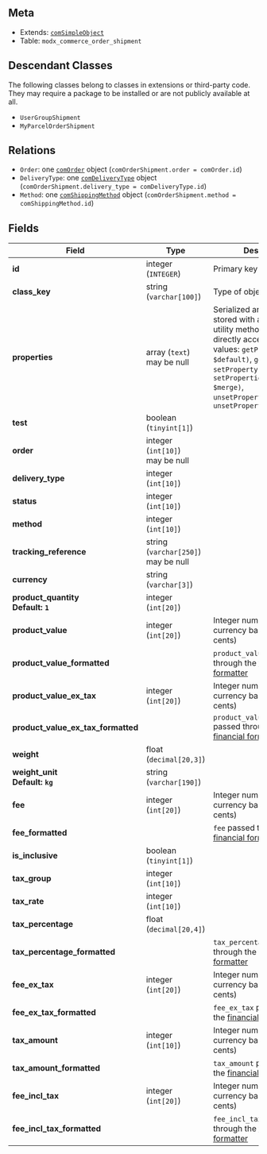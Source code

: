 ## Meta

- Extends: [`comSimpleObject`](comSimpleObject)
- Table: `modx_commerce_order_shipment`

## Descendant Classes

The following classes belong to classes in extensions or third-party code. They may require a package to be installed or are not publicly available at all.

- `UserGroupShipment`
- `MyParcelOrderShipment`


## Relations

- `Order`: one [`comOrder`](comOrder) object (`comOrderShipment.order = comOrder.id`)
- `DeliveryType`: one [`comDeliveryType`](comDeliveryType) object (`comOrderShipment.delivery_type = comDeliveryType.id`)
- `Method`: one [`comShippingMethod`](comShippingMethod) object (`comOrderShipment.method = comShippingMethod.id`)

## Fields


| Field | Type | Description |
| ----- | ---- | ----------- |
| **id** | integer (`INTEGER`) | Primary key |
| **class_key** | string (`varchar[100]`) | Type of object |
| **properties** | array (`text`)<br>may be null | Serialized arbitrary data stored with an object. Use utility methods instead of directly accessing these values: `getProperty($key, $default)`, `getProperties()`, `setProperty($key, $value)`, `setProperties($properties, $merge)`, `unsetProperty($key)`, `unsetProperties($keys)` |
| **test** | boolean (`tinyint[1]`) |  |
| **order** | integer (`int[10]`)<br>may be null |  |
| **delivery_type** | integer (`int[10]`) |  |
| **status** | integer (`int[10]`) |  |
| **method** | integer (`int[10]`) |  |
| **tracking_reference** | string (`varchar[250]`)<br>may be null |  |
| **currency** | string (`varchar[3]`) |  |
| **product_quantity<br>Default: `1`** | integer (`int[20]`) |  |
| **product_value** | integer (`int[20]`) | Integer number in the currency base unit (e.g. cents) |
| **product_value_formatted** |  | `product_value` passed through the [financial formatter](../Formatters/financial) |
| **product_value_ex_tax** | integer (`int[20]`) | Integer number in the currency base unit (e.g. cents) |
| **product_value_ex_tax_formatted** |  | `product_value_ex_tax` passed through the [financial formatter](../Formatters/financial) |
| **weight** | float (`decimal[20,3]`) |  |
| **weight_unit<br>Default: `kg`** | string (`varchar[190]`) |  |
| **fee** | integer (`int[20]`) | Integer number in the currency base unit (e.g. cents) |
| **fee_formatted** |  | `fee` passed through the [financial formatter](../Formatters/financial) |
| **is_inclusive** | boolean (`tinyint[1]`) |  |
| **tax_group** | integer (`int[10]`) |  |
| **tax_rate** | integer (`int[10]`) |  |
| **tax_percentage** | float (`decimal[20,4]`) |  |
| **tax_percentage_formatted** |  | `tax_percentage` passed through the [percentage formatter](../Formatters/percentage) |
| **fee_ex_tax** | integer (`int[20]`) | Integer number in the currency base unit (e.g. cents) |
| **fee_ex_tax_formatted** |  | `fee_ex_tax` passed through the [financial formatter](../Formatters/financial) |
| **tax_amount** | integer (`int[10]`) | Integer number in the currency base unit (e.g. cents) |
| **tax_amount_formatted** |  | `tax_amount` passed through the [financial formatter](../Formatters/financial) |
| **fee_incl_tax** | integer (`int[20]`) | Integer number in the currency base unit (e.g. cents) |
| **fee_incl_tax_formatted** |  | `fee_incl_tax` passed through the [financial formatter](../Formatters/financial) |
